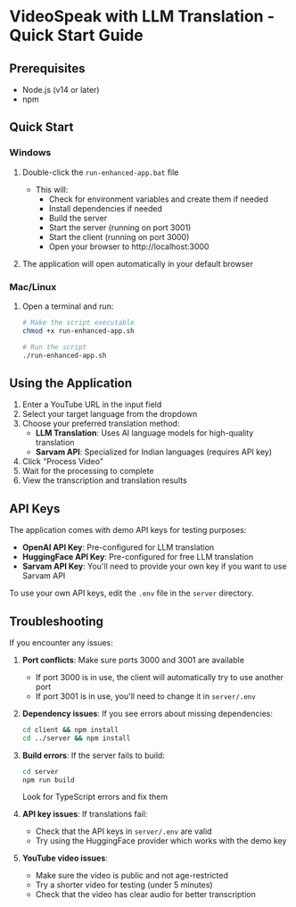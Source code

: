 # VideoSpeak with LLM Translation - Quick Start Guide

## Prerequisites

- Node.js (v14 or later)
- npm

## Quick Start

### Windows

1. Double-click the `run-enhanced-app.bat` file
   - This will:
     - Check for environment variables and create them if needed
     - Install dependencies if needed
     - Build the server
     - Start the server (running on port 3001)
     - Start the client (running on port 3000)
     - Open your browser to http://localhost:3000

2. The application will open automatically in your default browser

### Mac/Linux

1. Open a terminal and run:
   ```bash
   # Make the script executable
   chmod +x run-enhanced-app.sh
   
   # Run the script
   ./run-enhanced-app.sh
   ```

## Using the Application

1. Enter a YouTube URL in the input field
2. Select your target language from the dropdown
3. Choose your preferred translation method:
   - **LLM Translation**: Uses AI language models for high-quality translation
   - **Sarvam API**: Specialized for Indian languages (requires API key)
4. Click "Process Video"
5. Wait for the processing to complete
6. View the transcription and translation results

## API Keys

The application comes with demo API keys for testing purposes:

- **OpenAI API Key**: Pre-configured for LLM translation
- **HuggingFace API Key**: Pre-configured for free LLM translation
- **Sarvam API Key**: You'll need to provide your own key if you want to use Sarvam API

To use your own API keys, edit the `.env` file in the `server` directory.

## Troubleshooting

If you encounter any issues:

1. **Port conflicts**: Make sure ports 3000 and 3001 are available
   - If port 3000 is in use, the client will automatically try to use another port
   - If port 3001 is in use, you'll need to change it in `server/.env`

2. **Dependency issues**: If you see errors about missing dependencies:
   ```bash
   cd client && npm install
   cd ../server && npm install
   ```

3. **Build errors**: If the server fails to build:
   ```bash
   cd server
   npm run build
   ```
   Look for TypeScript errors and fix them

4. **API key issues**: If translations fail:
   - Check that the API keys in `server/.env` are valid
   - Try using the HuggingFace provider which works with the demo key

5. **YouTube video issues**:
   - Make sure the video is public and not age-restricted
   - Try a shorter video for testing (under 5 minutes)
   - Check that the video has clear audio for better transcription